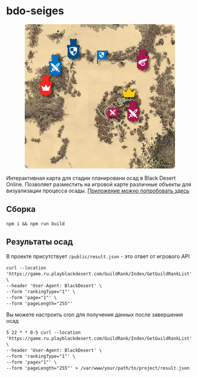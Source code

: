 # bdo-seiges

<div align="center" width="100%">
  <img src="./docs/preview.png" alt="demo" style="border-radius: 8px" />
</div>

Интерактивная карта для стадии планировани осад в Black Desert Online. Позволяет разместить на игровой карте различные объекты для визуализации процесса осады. [Приложение можно попробовать здесь](https://sieges.exi.moe/)

## Сборка

```
npm i && npm run build
```

## Результаты осад

В проекте присутствует `/public/result.json` - это ответ от игрового API

```shell
curl --location 'https://game.ru.playblackdesert.com/GuildRank/Index/GetGuildRankList' \
--header 'User-Agent: BlackDesert' \
--form 'rankingType="1"' \
--form 'page="1"' \
--form 'pageLength="255"'
```

Вы можете настроить cron для получения данных после завершения осад

```shell
5 22 * * 0-5 curl --location 'https://game.ru.playblackdesert.com/GuildRank/Index/GetGuildRankList' \
--header 'User-Agent: BlackDesert' \
--form 'rankingType="1"' \
--form 'page="1"' \
--form 'pageLength="255"' > /var/www/your/path/to/project/result.json
```
